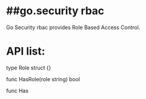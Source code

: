 ##go.security rbac
==================

Go Security rbac provides Role Based Access Control.

API list:
=========

type Role struct {}

func HasRole(role string) bool

func Has